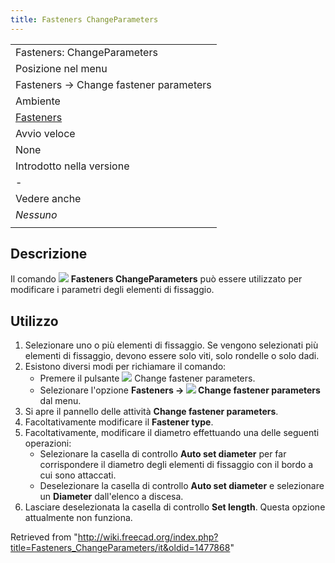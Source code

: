 ```yaml
---
title: Fasteners ChangeParameters
---
```


|                                                               |
| ------------------------------------------------------------- |
| Fasteners: ChangeParameters                                   |
| Posizione nel menu                                            |
| Fasteners → Change fastener parameters                        |
| Ambiente                                                      |
| [Fasteners](/Fasteners_Workbench/it "Fasteners Workbench/it") |
| Avvio veloce                                                  |
| None                                                          |
| Introdotto nella versione                                     |
| -                                                             |
| Vedere anche                                                  |
| _Nessuno_                                                     |
|                                                               |

## Descrizione

Il comando ![](/images/Fasteners_ChangeParameters.svg) **Fasteners ChangeParameters** può essere utilizzato per modificare i parametri degli elementi di fissaggio.

## Utilizzo

1. Selezionare uno o più elementi di fissaggio. Se vengono selezionati più elementi di fissaggio, devono essere solo viti, solo rondelle o solo dadi.
2. Esistono diversi modi per richiamare il comando:
   - Premere il pulsante ![](/images/Fasteners_ChangeParameters.svg) Change fastener parameters.
   - Selezionare l'opzione **Fasteners → ![](/images/Fasteners_ChangeParameters.svg) Change fastener parameters** dal menu.
3. Si apre il pannello delle attività **Change fastener parameters**.
4. Facoltativamente modificare il **Fastener type**.
5. Facoltativamente, modificare il diametro effettuando una delle seguenti operazioni:
   - Selezionare la casella di controllo **Auto set diameter** per far corrispondere il diametro degli elementi di fissaggio con il bordo a cui sono attaccati.
   - Deselezionare la casella di controllo **Auto set diameter** e selezionare un **Diameter** dall'elenco a discesa.
6. Lasciare deselezionata la casella di controllo **Set length**. Questa opzione attualmente non funziona.

Retrieved from "<http://wiki.freecad.org/index.php?title=Fasteners_ChangeParameters/it&oldid=1477868>"
